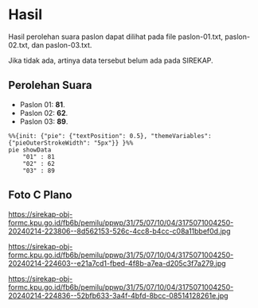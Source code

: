# Hasil

Hasil perolehan suara paslon dapat dilihat pada file paslon-01.txt, paslon-02.txt, dan paslon-03.txt.

Jika tidak ada, artinya data tersebut belum ada pada SIREKAP.

## Perolehan Suara

 * Paslon 01: **81**.
 * Paslon 02: **62**.
 * Paslon 03: **89**.

```mermaid
%%{init: {"pie": {"textPosition": 0.5}, "themeVariables": {"pieOuterStrokeWidth": "5px"}} }%%
pie showData
    "01" : 81
    "02" : 62
    "03" : 89
```
## Foto C Plano

https://sirekap-obj-formc.kpu.go.id/fb6b/pemilu/ppwp/31/75/07/10/04/3175071004250-20240214-223806--8d562153-526c-4cc8-b4cc-c08a11bbef0d.jpg

https://sirekap-obj-formc.kpu.go.id/fb6b/pemilu/ppwp/31/75/07/10/04/3175071004250-20240214-224603--e21a7cd1-fbed-4f8b-a7ea-d205c3f7a279.jpg

https://sirekap-obj-formc.kpu.go.id/fb6b/pemilu/ppwp/31/75/07/10/04/3175071004250-20240214-224836--52bfb633-3a4f-4bfd-8bcc-08514128261e.jpg
